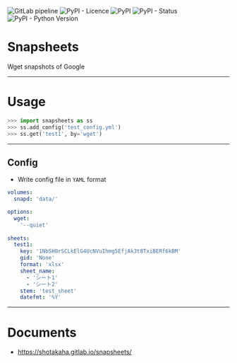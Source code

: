 ![GitLab pipeline](https://img.shields.io/gitlab/pipeline/shotakaha/snapsheets?style=for-the-badge)
![PyPI - Licence](https://img.shields.io/pypi/l/snapsheets?style=for-the-badge)
![PyPI](https://img.shields.io/pypi/v/snapsheets?style=for-the-badge)
![PyPI - Status](https://img.shields.io/pypi/status/snapsheets?style=for-the-badge)
![PyPI - Python Version](https://img.shields.io/pypi/pyversions/snapsheets?style=for-the-badge)


# Snapsheets

Wget snapshots of Google 

---

# Usage

```python
>>> import snapsheets as ss
>>> ss.add_config('test_config.yml')
>>> ss.get('test1', by='wget')
```

---

## Config

- Write config file in ``YAML`` format

```yaml
volumes:
  snapd: 'data/'

options:
  wget:
    '--quiet'
    
sheets:
  test1:
    key: '1NbSH0rSCLkElG4UcNVuIhmg5EfjAk3t8TxiBERf6kBM'
    gid: 'None'
    format: 'xlsx'
    sheet_name:
      - 'シート1'
      - 'シート2'
    stem: 'test_sheet'
    datefmt: '%Y'
```

---

# Documents

- https://shotakaha.gitlab.io/snapsheets/
